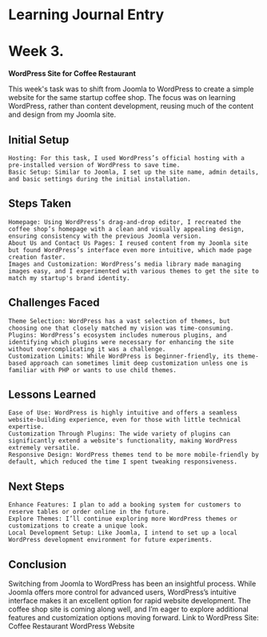 # **Learning Journal Entry**
# Week 3.

**WordPress Site for Coffee Restaurant**

This week's task was to shift from Joomla to WordPress to create a simple website for the same startup coffee shop. 
The focus was on learning WordPress, rather than content development, reusing much of the content and design from my Joomla site. 

## **Initial Setup**

    Hosting: For this task, I used WordPress’s official hosting with a pre-installed version of WordPress to save time.
    Basic Setup: Similar to Joomla, I set up the site name, admin details, and basic settings during the initial installation.

## **Steps Taken**

    Homepage: Using WordPress’s drag-and-drop editor, I recreated the coffee shop’s homepage with a clean and visually appealing design, ensuring consistency with the previous Joomla version.
    About Us and Contact Us Pages: I reused content from my Joomla site but found WordPress’s interface even more intuitive, which made page creation faster.
    Images and Customization: WordPress’s media library made managing images easy, and I experimented with various themes to get the site to match my startup's brand identity.

## **Challenges Faced**

    Theme Selection: WordPress has a vast selection of themes, but choosing one that closely matched my vision was time-consuming.
    Plugins: WordPress’s ecosystem includes numerous plugins, and identifying which plugins were necessary for enhancing the site without overcomplicating it was a challenge.
    Customization Limits: While WordPress is beginner-friendly, its theme-based approach can sometimes limit deep customization unless one is familiar with PHP or wants to use child themes.

## **Lessons Learned**

    Ease of Use: WordPress is highly intuitive and offers a seamless website-building experience, even for those with little technical expertise.
    Customization Through Plugins: The wide variety of plugins can significantly extend a website's functionality, making WordPress extremely versatile.
    Responsive Design: WordPress themes tend to be more mobile-friendly by default, which reduced the time I spent tweaking responsiveness.

## **Next Steps**

    Enhance Features: I plan to add a booking system for customers to reserve tables or order online in the future.
    Explore Themes: I’ll continue exploring more WordPress themes or customizations to create a unique look.
    Local Development Setup: Like Joomla, I intend to set up a local WordPress development environment for future experiments.

## **Conclusion**

Switching from Joomla to WordPress has been an insightful process. While Joomla offers more control for advanced users, WordPress’s intuitive interface makes it an excellent option for rapid website development. The coffee shop site is coming along well, and I’m eager to explore additional features and customization options moving forward.
Link to WordPress Site: Coffee Restaurant WordPress Website
